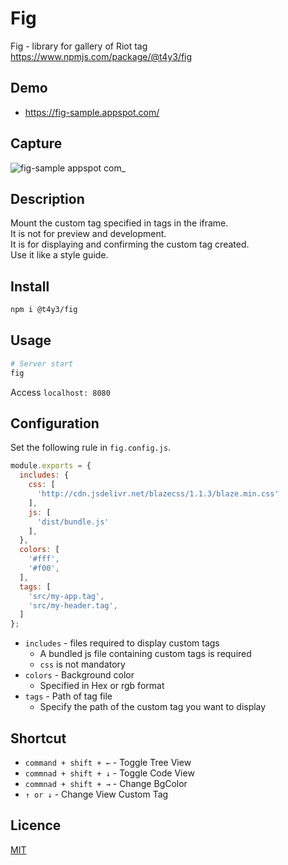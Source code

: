 # Fig
Fig - library for gallery of Riot tag  
https://www.npmjs.com/package/@t4y3/fig

## Demo
- https://fig-sample.appspot.com/

## Capture
![fig-sample appspot com_](https://user-images.githubusercontent.com/9010553/33953624-edb31020-e078-11e7-95fe-a34d8edb93b6.png)

## Description
Mount the custom tag specified in tags in the iframe.  
It is not for preview and development.  
It is for displaying and confirming the custom tag created.  
Use it like a style guide.

## Install
```bash
npm i @t4y3/fig
```

## Usage
```bash
# Server start
fig
```

Access `localhost: 8080`

## Configuration
Set the following rule in `fig.config.js`.

```js
module.exports = {
  includes: {
    css: [
      'http://cdn.jsdelivr.net/blazecss/1.1.3/blaze.min.css'
    ],
    js: [
      'dist/bundle.js'
    ],
  },
  colors: [
    '#fff',
    '#f00',
  ],
  tags: [
    'src/my-app.tag',
    'src/my-header.tag',
  ]
};
```
- `includes` - files required to display custom tags
  - A bundled js file containing custom tags is required
  - `css` is not mandatory
- `colors` - Background color
  - Specified in Hex or rgb format
- `tags` - Path of tag file
  - Specify the path of the custom tag you want to display

## Shortcut
- `command + shift + ←` - Toggle Tree View
- `commnad + shift + ↓` - Toggle Code View
- `commnad + shift + →` - Change BgColor
- `↑ or ↓` - Change View Custom Tag


## Licence

[MIT](https://github.com/t4y3/fig/blob/develop/LICENSE)
